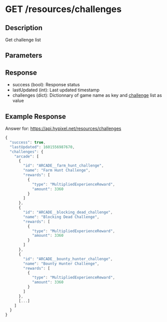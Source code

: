# GET /resources/challenges

## Description

Get challenge list

## Parameters

## Response

* success (bool): Response status
* lastUpdated (int): Last updated timestamp
* challenges (dict): Dictionnary of game name as key and [challenge](../../../object/challenge.md) list as value

## Example Response

Answer for: https://api.hypixel.net/resources/challenges

```js
{
  "success": true,
  "lastUpdated": 1601556987670,
  "challenges": {
    "arcade": [
      {
        "id": "ARCADE__farm_hunt_challenge",
        "name": "Farm Hunt Challenge",
        "rewards": [
          {
            "type": "MultipliedExperienceReward",
            "amount": 3360
          }
        ]
      },
      {
        "id": "ARCADE__blocking_dead_challenge",
        "name": "Blocking Dead Challenge",
        "rewards": [
          {
            "type": "MultipliedExperienceReward",
            "amount": 3360
          }
        ]
      },
      {
        "id": "ARCADE__bounty_hunter_challenge",
        "name": "Bounty Hunter Challenge",
        "rewards": [
          {
            "type": "MultipliedExperienceReward",
            "amount": 3360
          }
        ]
      },
      [...]
    ]
  }
}
```
